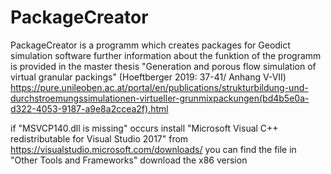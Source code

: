 # PackageCreator
PackageCreator is a programm which creates packages for Geodict simulation software further information about the funktion of the programm is provided in the master thesis "Generation and porous flow simulation of virtual granular packings" (Hoeftberger 2019: 37-41/ Anhang V-VII)
https://pure.unileoben.ac.at/portal/en/publications/strukturbildung-und-durchstroemungssimulationen-virtueller-grunmixpackungen(bd4b5e0a-d322-4053-9187-a9e8a2ccea2f).html


if "MSVCP140.dll is missing" occurs install "Microsoft Visual C++ redistributable for Visual Studio 2017" from https://visualstudio.microsoft.com/downloads/ you can find the file in "Other Tools and Frameworks" download the x86 version
